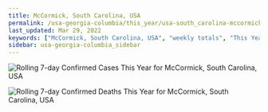 ```yaml
---
title: McCormick, South Carolina, USA
permalink: /usa-georgia-columbia/this_year/usa-south_carolina-mccormick-365_days.html
last_updated: Mar 29, 2022
keywords: ["McCormick, South Carolina, USA", "weekly totals", "This Year"]
sidebar: usa-georgia-columbia_sidebar
---
```


![Rolling 7-day Confirmed Cases This Year for McCormick, South Carolina, USA](/covid_tracker/images/graphs/usa-south_carolina-mccormick-rolling_7_days_confirmed-365_days_graph.png)

![Rolling 7-day Confirmed Deaths This Year for McCormick, South Carolina, USA](/covid_tracker/images/graphs/usa-south_carolina-mccormick-rolling_7_days_deaths-365_days_graph.png)
